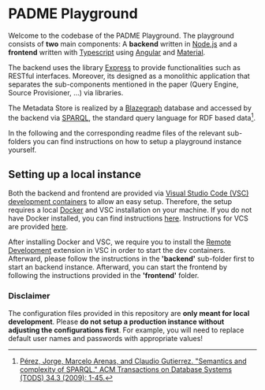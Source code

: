 # PADME Playground

Welcome to the codebase of the PADME Playground. The playground consists of **two** main components: A **backend** written in [Node.js](https://www.nodejs.org/en/) and a **frontend** written with [Typescript](https://www.typescriptlang.org) using [Angular](https://www.angular.io) and [Material](https://material.angular.io/). 

The backend uses the library [Express](https://www.expressjs.com) to provide functionalities such as RESTful interfaces. Moreover, its designed as a monolithic application that separates the sub-components mentioned in the paper (Query Engine, Source Provisioner, ...) via libraries. 

The Metadata Store is realized by a [Blazegraph](https://blazegraph.com/) database and accessed by the backend via [SPARQL](https://www.w3.org/TR/sparql11-query), the standard query language for RDF based data[^1].

In the following and the corresponding readme files of the relevant sub-folders you can find instructions on how to setup a playground instance yourself.

## Setting up a local instance

Both the backend and frontend are provided via [Visual Studio Code (VSC) development containers](https://code.visualstudio.com/docs/devcontainers/containers) to allow an easy setup. Therefore, the setup  requires a local [Docker](https://www.docker.com/) and VSC installation on your machine. If you do not have Docker installed, you can find instructions [here](https://docs.docker.com/get-docker/). Instructions for VCS are provided [here](https://code.visualstudio.com/download).


After installing Docker and VSC, we require you to install the [Remote Development](https://marketplace.visualstudio.com/items?itemName=ms-vscode-remote.vscode-remote-extensionpack) extension in VSC in order to start the dev containers. Afterward, please follow the instructions in the **'backend'** sub-folder first to start an backend instance. Afterward, you can start the frontend by following the instructions provided in the **'frontend'** folder.

### Disclaimer

The configuration files provided in this repository are **only meant for local development**. Please **do not setup a production instance without adjusting the configurations first**. For example, you will need to replace default user names and passwords with appropriate values!

[^1]: [Pérez, Jorge, Marcelo Arenas, and Claudio Gutierrez. "Semantics and complexity of SPARQL." ACM Transactions on Database Systems (TODS) 34.3 (2009): 1-45.](https://dl.acm.org/doi/abs/10.1145/1567274.1567278?casa_token=3Gul8MaNwBUAAAAA:ECzvKb6zd5cOCAW63zCAd8RmNcSaIbNLoOOhG5kyYnQsl_zOnGffHZ3X3bp9xWrWRLf7g67IyXoG)

